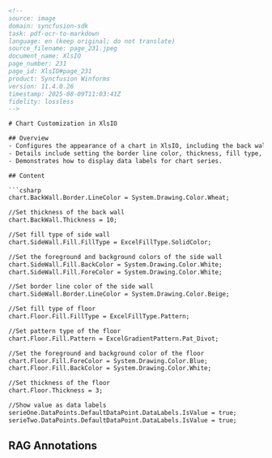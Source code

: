 ```html
<!-- 
source: image
domain: syncfusion-sdk
task: pdf-ocr-to-markdown
language: en (keep original; do not translate)
source_filename: page_231.jpeg
document_name: XlsIO
page_number: 231
page_id: XlsIO#page_231
product: Syncfusion Winforms
version: 11.4.0.26
timestamp: 2025-08-09T11:03:41Z
fidelity: lossless
-->

# Chart Customization in XlsIO

## Overview
- Configures the appearance of a chart in XlsIO, including the back wall, side wall, floor, and data labels.
- Details include setting the border line color, thickness, fill type, pattern, and colors.
- Demonstrates how to display data labels for chart series.

## Content

```csharp
chart.BackWall.Border.LineColor = System.Drawing.Color.Wheat;

//Set thickness of the back wall
chart.BackWall.Thickness = 10;

//Set fill type of side wall
chart.SideWall.Fill.FillType = ExcelFillType.SolidColor;

//Set the foreground and background colors of the side wall
chart.SideWall.Fill.BackColor = System.Drawing.Color.White;
chart.SideWall.Fill.ForeColor = System.Drawing.Color.White;

//Set border line color of the side wall
chart.SideWall.Border.LineColor = System.Drawing.Color.Beige;

//Set fill type of floor
chart.Floor.Fill.FillType = ExcelFillType.Pattern;

//Set pattern type of the floor
chart.Floor.Fill.Pattern = ExcelGradientPattern.Pat_Divot;

//Set the foreground and background color of the floor
chart.Floor.Fill.ForeColor = System.Drawing.Color.Blue;
chart.Floor.Fill.BackColor = System.Drawing.Color.White;

//Set thickness of the floor
chart.Floor.Thickness = 3;

//Show value as data labels
serieOne.DataPoints.DefaultDataPoint.DataLabels.IsValue = true;
serieTwo.DataPoints.DefaultDataPoint.DataLabels.IsValue = true;
```

## RAG Annotations
<!-- tags: [XlsIO, chart customization, side wall, floor, data labels, Syncfusion Winforms, version: 11.4.0.26] keywords: [chart appearance, fill type, pattern, foreground, background, thickness, line color] -->
```